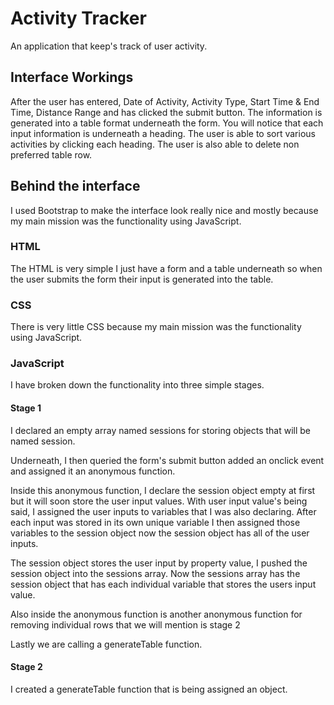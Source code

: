 # Activity Tracker
An application that keep's track of user activity. 

## Interface Workings
After the user has entered, Date of Activity, Activity Type, Start Time & End Time, Distance Range and has clicked the submit button. The information is generated into a table format underneath the form. You will notice that each input information is underneath a heading. The user is able to sort various activities by clicking each heading. The user is also able to delete non preferred table row.

## Behind the interface 
I used Bootstrap to make the interface look really nice and mostly because my main mission was the functionality using JavaScript. 

### HTML
The HTML is very simple I just have a form and a table underneath so when the user submits the form their input is generated into the table.

### CSS
There is very little CSS because my main mission was the functionality using JavaScript. 

### JavaScript
I have broken down the functionality into three simple stages.

#### Stage 1 
I declared an empty array named sessions for storing objects that will be named session.

Underneath, I then queried the form's submit button added an onclick event and assigned it an anonymous function.

Inside this anonymous function, I declare the session object empty at first but it will soon store the user input values.
With user input value's being said, I assigned the user inputs to variables that I was also declaring. 
After each input was stored in its own unique variable I then assigned those variables to the session object now the session object has all of the user inputs.

The session object stores the user input by property value, I pushed the session object into the sessions array. Now the sessions array has the session object that has each individual variable that stores the users input value.

Also inside the anonymous function is another anonymous function for removing individual rows that we will mention is stage 2

Lastly we are calling a generateTable function.

#### Stage 2
I created a generateTable function that is being assigned an object.  
